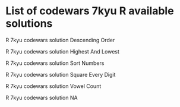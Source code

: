 # List of codewars 7kyu R available solutions

R 7kyu codewars solution Descending Order

R 7kyu codewars solution Highest And Lowest

R 7kyu codewars solution Sort Numbers

R 7kyu codewars solution Square Every Digit

R 7kyu codewars solution Vowel Count

R 7kyu codewars solution NA

